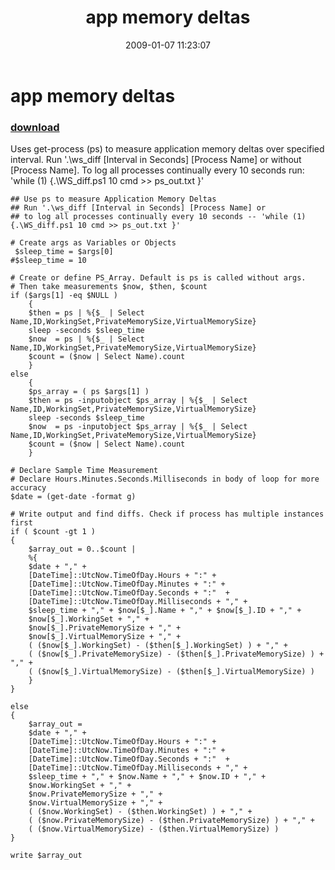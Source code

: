 ﻿---
pid:            788
poster:         rferrisx
title:          app memory deltas
date:           2009-01-07 11:23:07
format:         posh
parent:         0
parent:         0

---

# app memory deltas

### [download](788.ps1)

Uses get-process (ps) to measure application memory deltas over specified interval.  Run '.\ws_diff [Interval in Seconds] [Process Name] or
without [Process Name]. To log all processes continually every 10 seconds run: 'while (1) {.\WS_diff.ps1 10 cmd >> ps_out.txt }'

```posh
## Use ps to measure Application Memory Deltas
## Run '.\ws_diff [Interval in Seconds] [Process Name] or
## to log all processes continually every 10 seconds -- 'while (1) {.\WS_diff.ps1 10 cmd >> ps_out.txt }'

# Create args as Variables or Objects
 $sleep_time = $args[0]
#$sleep_time = 10

# Create or define PS_Array. Default is ps is called without args. 
# Then take measurements $now, $then, $count
if ($args[1] -eq $NULL )
    {
    $then = ps | %{$_ | Select Name,ID,WorkingSet,PrivateMemorySize,VirtualMemorySize}
    sleep -seconds $sleep_time
    $now  = ps | %{$_ | Select Name,ID,WorkingSet,PrivateMemorySize,VirtualMemorySize}
    $count = ($now | Select Name).count
    }
else
    {
    $ps_array = ( ps $args[1] )
    $then = ps -inputobject $ps_array | %{$_ | Select Name,ID,WorkingSet,PrivateMemorySize,VirtualMemorySize}
    sleep -seconds $sleep_time
    $now  = ps -inputobject $ps_array | %{$_ | Select Name,ID,WorkingSet,PrivateMemorySize,VirtualMemorySize}
    $count = ($now | Select Name).count
    }

# Declare Sample Time Measurement
# Declare Hours.Minutes.Seconds.Milliseconds in body of loop for more accuracy 
$date = (get-date -format g)

# Write output and find diffs. Check if process has multiple instances first
if ( $count -gt 1 ) 
{
    $array_out = 0..$count |
    %{ 
    $date + "," +
    [DateTime]::UtcNow.TimeOfDay.Hours + ":" + 
    [DateTime]::UtcNow.TimeOfDay.Minutes + ":" + 
    [DateTime]::UtcNow.TimeOfDay.Seconds + ":"  + 
    [DateTime]::UtcNow.TimeOfDay.Milliseconds + "," +
    $sleep_time + "," + $now[$_].Name + "," + $now[$_].ID + "," +
    $now[$_].WorkingSet + "," +
    $now[$_].PrivateMemorySize + "," +
    $now[$_].VirtualMemorySize + "," +
    ( ($now[$_].WorkingSet) - ($then[$_].WorkingSet) ) + "," +
    ( ($now[$_].PrivateMemorySize) - ($then[$_].PrivateMemorySize) ) + "," +
    ( ($now[$_].VirtualMemorySize) - ($then[$_].VirtualMemorySize) )
    }
}

else  
{
    $array_out =
    $date + "," +
    [DateTime]::UtcNow.TimeOfDay.Hours + ":" + 
    [DateTime]::UtcNow.TimeOfDay.Minutes + ":" + 
    [DateTime]::UtcNow.TimeOfDay.Seconds + ":"  + 
    [DateTime]::UtcNow.TimeOfDay.Milliseconds + "," +
    $sleep_time + "," + $now.Name + "," + $now.ID + "," +
    $now.WorkingSet + "," +
    $now.PrivateMemorySize + "," +
    $now.VirtualMemorySize + "," +
    ( ($now.WorkingSet) - ($then.WorkingSet) ) + "," +
    ( ($now.PrivateMemorySize) - ($then.PrivateMemorySize) ) + "," +
    ( ($now.VirtualMemorySize) - ($then.VirtualMemorySize) )
}

write $array_out

 
```
